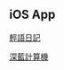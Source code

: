 ## iOS App

[輕語日記](itms-apps://itunes.apple.com/app/id1214684416) 

[深藍計算機](itms-apps://itunes.apple.com/app/id1458457890) 
